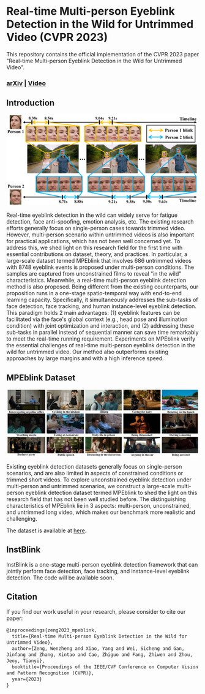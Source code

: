 # Real-time Multi-person Eyeblink Detection in the Wild for Untrimmed Video (CVPR 2023)

This repository contains the official implementation of the CVPR 2023 paper "Real-time Multi-person Eyeblink Detection in the Wild for Untrimmed Video".

### [arXiv](https://arxiv.org/abs/2303.16053) | [Video](https://youtu.be/OOhw0fb2aE4)   

## Introduction
![fig](fig1.png)

Real-time eyeblink detection in the wild can widely serve for fatigue detection, face anti-spoofing, emotion analysis, etc. The existing research efforts generally focus on single-person cases towards trimmed video. However, multi-person scenario within untrimmed videos is also important for practical applications, which has not been well concerned yet. To address this, we shed light on this research field for the first time with essential contributions on dataset, theory, and practices. In particular, a large-scale dataset termed MPEblink that involves 686 untrimmed videos with 8748 eyeblink events is proposed under multi-person conditions. The samples are captured from unconstrained films to reveal "in the wild" characteristics. Meanwhile, a real-time multi-person eyeblink detection method is also proposed. Being different from the existing counterparts, our proposition runs in a one-stage spatio-temporal way with end-to-end learning capacity. Specifically, it simultaneously addresses the sub-tasks of face detection, face tracking, and human instance-level eyeblink detection. This paradigm holds 2 main advantages: (1) eyeblink features can be facilitated via the face's global context (e.g., head pose and illumination condition) with joint optimization and interaction, and (2) addressing these sub-tasks in parallel instead of sequential manner can save time remarkably to meet the real-time running requirement. Experiments on MPEblink verify the essential challenges of real-time multi-person eyeblink detection in the wild for untrimmed video. Our method also outperforms existing approaches by large margins and with a high inference speed.

## MPEblink Dataset

![mpeblink](mpeblink.png)

Existing eyeblink detection datasets generally focus on single-person scenarios, and are also limited in aspects of constrained conditions or trimmed short videos. To explore unconstrained eyeblink detection under multi-person and untrimmed scenarios, we construct a large-scale multi-person eyeblink detection dataset termed MPEblink to shed the light on this research field that has not been well studied before. The distinguishing characteristics of MPEblink lie in 3 aspects: multi-person, unconstrained, and untrimmed long video, which makes our benchmark more realistic and challenging.

The dataset is available at [here](https://doi.org/10.5281/zenodo.7754768).

## InstBlink

InstBlink is a one-stage multi-person eyeblink detection framework that can jointly perform face detection, face tracking, and instance-level eyeblink detection. The code will be available soon.

## Citation

If you find our work useful in your research, please consider to cite our paper:

```
@inproceedings{zeng2023_mpeblink,
  title={Real-time Multi-person Eyeblink Detection in the Wild for Untrimmed Video},
  author={Zeng, Wenzheng and Xiao, Yang and Wei, Sicheng and Gan, Jinfang and Zhang, Xintao and Cao, Zhiguo and Fang, Zhiwen and Zhou, Jeoy, Tianyi},
  booktitle={Proceedings of the IEEE/CVF Conference on Computer Vision and Pattern Recognition (CVPR)},
  year={2023}
}
```

